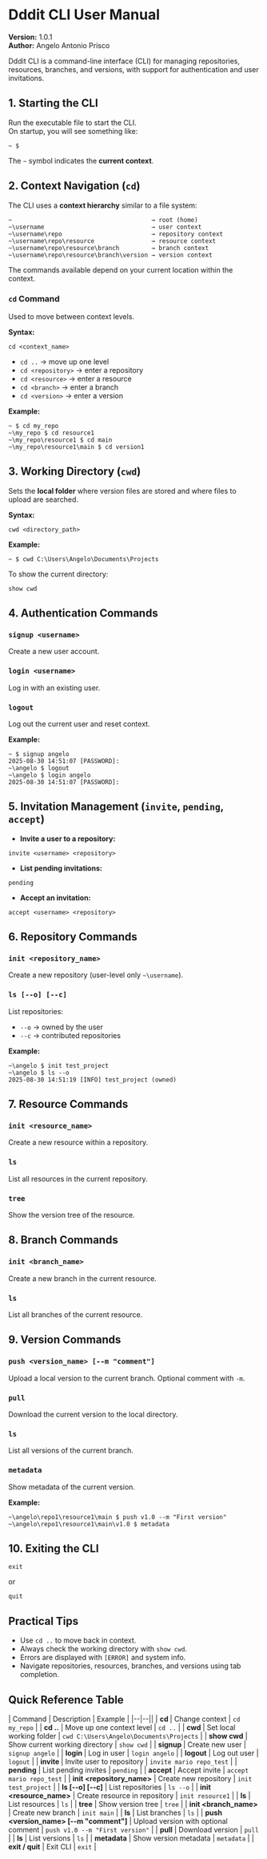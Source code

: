# Dddit CLI User Manual

**Version:** 1.0.1  
**Author:** Angelo Antonio Prisco

Dddit CLI is a command-line interface (CLI) for managing repositories, resources, branches, and versions, with support for authentication and user invitations.

## 1. Starting the CLI

Run the executable file to start the CLI.  
On startup, you will see something like:

```
~ $
```

The `~` symbol indicates the **current context**.

## 2. Context Navigation (`cd`)

The CLI uses a **context hierarchy** similar to a file system:

```
~                                       → root (home)
~\username                              → user context
~\username\repo                         → repository context
~\username\repo\resource                → resource context
~\username\repo\resource\branch         → branch context
~\username\repo\resource\branch\version → version context
```
The commands available depend on your current location within the context.

### `cd` Command

Used to move between context levels.

**Syntax:**

```
cd <context_name>
```

- `cd ..` → move up one level
- `cd <repository>` → enter a repository
- `cd <resource>` → enter a resource
- `cd <branch>` → enter a branch
- `cd <version>` → enter a version

**Example:**

```
~ $ cd my_repo
~\my_repo $ cd resource1
~\my_repo\resource1 $ cd main
~\my_repo\resource1\main $ cd version1
```

## 3. Working Directory (`cwd`)

Sets the **local folder** where version files are stored and where files to upload are searched.

**Syntax:**

```
cwd <directory_path>
```

**Example:**

```
~ $ cwd C:\Users\Angelo\Documents\Projects
```

To show the current directory:

```
show cwd
```

## 4. Authentication Commands

### `signup <username>`

Create a new user account.

### `login <username>`

Log in with an existing user.

### `logout`

Log out the current user and reset context.

**Example:**

```
~ $ signup angelo
2025-08-30 14:51:07 [PASSWORD]:
~\angelo $ logout
~\angelo $ login angelo
2025-08-30 14:51:07 [PASSWORD]:
```

## 5. Invitation Management (`invite`, `pending`, `accept`)

- **Invite a user to a repository:**

```
invite <username> <repository>
```

- **List pending invitations:**

```
pending
```

- **Accept an invitation:**

```
accept <username> <repository>
```

## 6. Repository Commands

### `init <repository_name>`

Create a new repository (user-level only `~\username`).

### `ls [--o] [--c]`

List repositories:
- `--o` → owned by the user
- `--c` → contributed repositories

**Example:**

```
~\angelo $ init test_project
~\angelo $ ls --o
2025-08-30 14:51:19 [INFO] test_project (owned)
```

## 7. Resource Commands

### `init <resource_name>`

Create a new resource within a repository.

### `ls`

List all resources in the current repository.

### `tree`

Show the version tree of the resource.

## 8. Branch Commands

### `init <branch_name>`

Create a new branch in the current resource.

### `ls`

List all branches of the current resource.

## 9. Version Commands

### `push <version_name> [--m "comment"]`

Upload a local version to the current branch. Optional comment with `-m`.

### `pull`

Download the current version to the local directory.

### `ls`

List all versions of the current branch.

### `metadata`

Show metadata of the current version.

**Example:**

```
~\angelo\repo1\resource1\main $ push v1.0 --m "First version"
~\angelo\repo1\resource1\main\v1.0 $ metadata
```

## 10. Exiting the CLI

```
exit
```
or
```
quit
```

## Practical Tips

- Use `cd ..` to move back in context.
- Always check the working directory with `show cwd`.
- Errors are displayed with `[ERROR]` and system info.
- Navigate repositories, resources, branches, and versions using tab completion.

## Quick Reference Table

| Command                                 | Description                          | Example                                  |
|--|--||
| **cd <name>**                           | Change context                       | `cd my_repo`                             |
| **cd ..**                               | Move up one context level            | `cd ..`                                  |
| **cwd <path>**                          | Set local working folder             | `cwd C:\Users\Angelo\Documents\Projects` |
| **show cwd**                            | Show current working directory       | `show cwd`                               |
| **signup <username>**                   | Create new user                      | `signup angelo`                          |
| **login <username>**                    | Log in user                          | `login angelo`                           |
| **logout**                              | Log out user                         | `logout`                                 |
| **invite <username> <repository>**      | Invite user to repository            | `invite mario repo_test`                 |
| **pending**                             | List pending invites                 | `pending`                                |
| **accept <username> <repository>**      | Accept invite                        | `accept mario repo_test`                 |
| **init <repository_name>**              | Create new repository                | `init test_project`                      |
| **ls [--o] [--c]**                      | List repositories                    | `ls --o`                                 |
| **init <resource_name>**                | Create resource in repository        | `init resource1`                         |
| **ls**                                  | List resources                       | `ls`                                     |
| **tree**                                | Show version tree                    | `tree`                                   |
| **init <branch_name>**                  | Create new branch                    | `init main`                              |
| **ls**                                  | List branches                        | `ls`                                     |
| **push <version_name> [--m "comment"]** | Upload version with optional comment | `push v1.0 --m "First version"`          |
| **pull**                                | Download version                     | `pull`                                   |
| **ls**                                  | List versions                        | `ls`                                     |
| **metadata**                            | Show version metadata                | `metadata`                               |
| **exit / quit**                         | Exit CLI                             | `exit`                                   |


